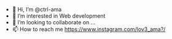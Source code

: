 - 👋 Hi, I’m @ctrl-ama
- 👀 I’m interested in Web development
- 💞️ I’m looking to collaborate on ...
- 📫 How to reach me https://www.instagram.com/lov3_ama?/

<!---
ctrl-ama/ctrl-ama is a ✨ special ✨ repository because its `README.md` (this file) appears on your GitHub profile.
You can click the Preview link to take a look at your changes.
--->

